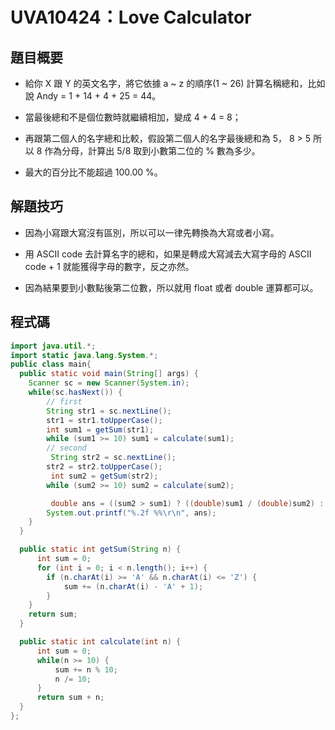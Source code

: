 # UVA10424：Love Calculator

## 題目概要

- 給你 X 跟 Y 的英文名字，將它依據 a ~ z 的順序(1 ~ 26) 計算名稱總和，比如說 Andy = 1 + 14 + 4 + 25 = 44。

- 當最後總和不是個位數時就繼續相加，變成 4 + 4 = 8；

- 再跟第二個人的名字總和比較，假設第二個人的名字最後總和為 5， 8 > 5 所以 8 作為分母，計算出 $5 / 8$ 取到小數第二位的 % 數為多少。 

- 最大的百分比不能超過 100.00 %。

## 解題技巧

- 因為小寫跟大寫沒有區別，所以可以一律先轉換為大寫或者小寫。

- 用 ASCII code 去計算名字的總和，如果是轉成大寫減去大寫字母的 ASCII code + 1 就能獲得字母的數字，反之亦然。

- 因為結果要到小數點後第二位數，所以就用 float 或者 double 運算都可以。

## 程式碼

```java
import java.util.*;
import static java.lang.System.*;
public class main{
  public static void main(String[] args) {
    Scanner sc = new Scanner(System.in);
    while(sc.hasNext()) {
        // first
        String str1 = sc.nextLine();
        str1 = str1.toUpperCase();
        int sum1 = getSum(str1);
        while (sum1 >= 10) sum1 = calculate(sum1);
        // second
         String str2 = sc.nextLine();
        str2 = str2.toUpperCase();
         int sum2 = getSum(str2);
        while (sum2 >= 10) sum2 = calculate(sum2);

         double ans = ((sum2 > sum1) ? ((double)sum1 / (double)sum2) : ((double)sum2 / (double)sum1)) * 100;
        System.out.printf("%.2f %%\r\n", ans);
    }
  }

  public static int getSum(String n) {
      int sum = 0;
      for (int i = 0; i < n.length(); i++) {
        if (n.charAt(i) >= 'A' && n.charAt(i) <= 'Z') {
            sum += (n.charAt(i) - 'A' + 1);
        }
    }
    return sum;
  }

  public static int calculate(int n) {
      int sum = 0;
      while(n >= 10) {
          sum += n % 10;
          n /= 10;
      }
      return sum + n;
  }
};
```
